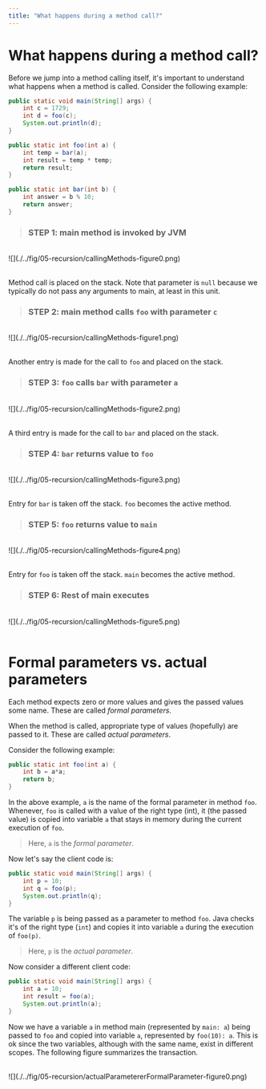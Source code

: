```yaml
---
title: "What happens during a method call?"
---
```


# What happens during a method call?

Before we jump into a method calling itself, it's important to understand what happens when a method is called. Consider the following example:

```java
public static void main(String[] args) {
	int c = 1729;
	int d = foo(c);
	System.out.println(d);
}

public static int foo(int a) {
	int temp = bar(a);
	int result = temp * temp;
	return result;
}

public static int bar(int b) {
	int answer = b % 10;
	return answer;
}
```

> ### STEP 1: main method is invoked by JVM

<div>&nbsp;</div>
![](./../fig/05-recursion/callingMethods-figure0.png)
<div>&nbsp;</div>

Method call is placed on the stack. Note that parameter is `null` because we typically do not pass any arguments to main, at least in this unit.

> ### STEP 2: main method calls `foo` with parameter `c`

<div>&nbsp;</div>
![](./../fig/05-recursion/callingMethods-figure1.png)
<div>&nbsp;</div>

Another entry is made for the call to `foo` and placed on the stack.


> ### STEP 3: `foo` calls `bar` with parameter `a`

<div>&nbsp;</div>
![](./../fig/05-recursion/callingMethods-figure2.png)
<div>&nbsp;</div>

A third entry is made for the call to `bar` and placed on the stack.


> ### STEP 4: `bar` returns value to `foo`

<div>&nbsp;</div>
![](./../fig/05-recursion/callingMethods-figure3.png)
<div>&nbsp;</div>

Entry for `bar` is taken off the stack. `foo` becomes the active method.

> ### STEP 5: `foo` returns value to `main`

<div>&nbsp;</div>
![](./../fig/05-recursion/callingMethods-figure4.png)
<div>&nbsp;</div>

Entry for `foo` is taken off the stack. `main` becomes the active method.

> ### STEP 6: Rest of main executes

<div>&nbsp;</div>
![](./../fig/05-recursion/callingMethods-figure5.png)
<div>&nbsp;</div>

# Formal parameters vs. actual parameters

Each method expects zero or more values and gives the passed values some name. These are called *formal parameters*.

When the method is called, appropriate type of values (hopefully) are passed to it. These are called *actual parameters*.

Consider the following example:

```java
public static int foo(int a) {
	int b = a*a;
	return b;
}
```

In the above example, `a` is the name of the formal parameter in method `foo`. Whenever, `foo` is called with a value of the right type (int), it (the passed value) is copied into variable `a` that stays in memory during the current execution of `foo`.

> Here, `a` is the *formal parameter*.

Now let's say the client code is:

```java
public static void main(String[] args) {
	int p = 10;
	int q = foo(p);
	System.out.println(q);
}
```

The variable `p` is being passed as a parameter to method `foo`. Java checks it's of the right type (`int`) and copies it into variable `a` during the execution of `foo(p)`. 

> Here, `p` is the *actual parameter*.

Now consider a different client code:

```java
public static void main(String[] args) {
	int a = 10;
	int result = foo(a);
	System.out.println(a);
}
```

Now we have a variable `a` in method main (represented by `main: a`) being passed to `foo` and copied into variable `a`, represented by `foo(10): a`. This is ok since the two variables, although with the same name, exist in different scopes. The following figure summarizes the transaction.

<div>&nbsp;</div>
![](./../fig/05-recursion/actualParametererFormalParameter-figure0.png)
<div>&nbsp;</div>
